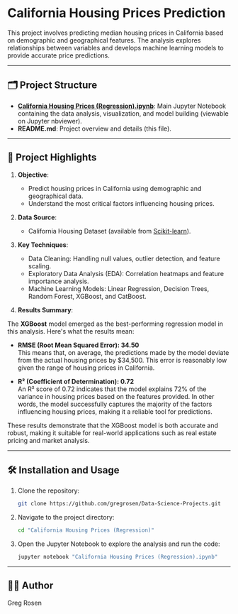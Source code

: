 # California Housing Prices Prediction

This project involves predicting median housing prices in California based on demographic and geographical features. The analysis explores relationships between variables and develops machine learning models to provide accurate price predictions.

---

## 🗂️ Project Structure
- **[California Housing Prices (Regression).ipynb](https://nbviewer.jupyter.org/github/gregrosen/Data-Science-Projects/blob/master/California%20Housing%20Prices%20(Regression)/California%20Housing%20Prices%20(Regression).ipynb)**: Main Jupyter Notebook containing the data analysis, visualization, and model building (viewable on Jupyter nbviewer).
- **README.md**: Project overview and details (this file).

---

## 🔗 Project Highlights

1. **Objective**:
   - Predict housing prices in California using demographic and geographical data.
   - Understand the most critical factors influencing housing prices.

2. **Data Source**:
   - California Housing Dataset (available from [Scikit-learn](https://scikit-learn.org/)).

3. **Key Techniques**:
   - Data Cleaning: Handling null values, outlier detection, and feature scaling.
   - Exploratory Data Analysis (EDA): Correlation heatmaps and feature importance analysis.
   - Machine Learning Models: Linear Regression, Decision Trees, Random Forest, XGBoost, and CatBoost.

4. **Results Summary**:

The **XGBoost** model emerged as the best-performing regression model in this analysis. Here's what the results mean:

- **RMSE (Root Mean Squared Error): 34.50**  
  This means that, on average, the predictions made by the model deviate from the actual housing prices by $34,500. This error is reasonably low given the range of housing prices in California.

- **R² (Coefficient of Determination): 0.72**  
  An R² score of 0.72 indicates that the model explains 72% of the variance in housing prices based on the features provided. In other words, the model successfully captures the majority of the factors influencing housing prices, making it a reliable tool for predictions.

These results demonstrate that the XGBoost model is both accurate and robust, making it suitable for real-world applications such as real estate pricing and market analysis.

---

## 🛠️ Installation and Usage

1. Clone the repository:
   ```bash
   git clone https://github.com/gregrosen/Data-Science-Projects.git
   ```
2. Navigate to the project directory:
   ```bash
   cd "California Housing Prices (Regression)"
   ```

3. Open the Jupyter Notebook to explore the analysis and run the code:
   ```bash
   jupyter notebook "California Housing Prices (Regression).ipynb"
   ```

---

## 👩‍💻 Author

Greg Rosen
